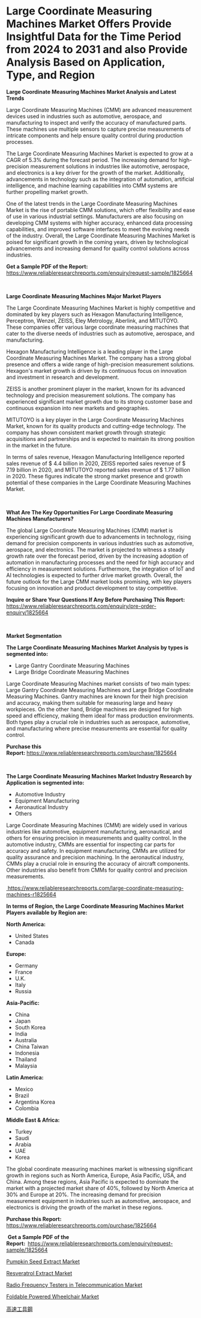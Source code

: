 <p><h1>Large Coordinate Measuring Machines Market Offers Provide Insightful Data for the Time Period from 2024 to 2031 and also Provide Analysis Based on Application, Type, and Region</h1></p><p><strong>Large Coordinate Measuring Machines Market Analysis and Latest Trends</strong></p>
<p><p>Large Coordinate Measuring Machines (CMM) are advanced measurement devices used in industries such as automotive, aerospace, and manufacturing to inspect and verify the accuracy of manufactured parts. These machines use multiple sensors to capture precise measurements of intricate components and help ensure quality control during production processes.</p><p>The Large Coordinate Measuring Machines Market is expected to grow at a CAGR of 5.3% during the forecast period. The increasing demand for high-precision measurement solutions in industries like automotive, aerospace, and electronics is a key driver for the growth of the market. Additionally, advancements in technology such as the integration of automation, artificial intelligence, and machine learning capabilities into CMM systems are further propelling market growth.</p><p>One of the latest trends in the Large Coordinate Measuring Machines Market is the rise of portable CMM solutions, which offer flexibility and ease of use in various industrial settings. Manufacturers are also focusing on developing CMM systems with higher accuracy, enhanced data processing capabilities, and improved software interfaces to meet the evolving needs of the industry. Overall, the Large Coordinate Measuring Machines Market is poised for significant growth in the coming years, driven by technological advancements and increasing demand for quality control solutions across industries.</p></p>
<p><strong>Get a Sample PDF of the Report:&nbsp;</strong> <a href="https://www.reliableresearchreports.com/enquiry/request-sample/1825664">https://www.reliableresearchreports.com/enquiry/request-sample/1825664</a></p>
<p>&nbsp;</p>
<p><strong>Large Coordinate Measuring Machines Major Market Players</strong></p>
<p><p>The Large Coordinate Measuring Machines Market is highly competitive and dominated by key players such as Hexagon Manufacturing Intelligence, Perceptron, Wenzel, ZEISS, Eley Metrology, Aberlink, and MITUTOYO. These companies offer various large coordinate measuring machines that cater to the diverse needs of industries such as automotive, aerospace, and manufacturing.</p><p>Hexagon Manufacturing Intelligence is a leading player in the Large Coordinate Measuring Machines Market. The company has a strong global presence and offers a wide range of high-precision measurement solutions. Hexagon's market growth is driven by its continuous focus on innovation and investment in research and development.</p><p>ZEISS is another prominent player in the market, known for its advanced technology and precision measurement solutions. The company has experienced significant market growth due to its strong customer base and continuous expansion into new markets and geographies.</p><p>MITUTOYO is a key player in the Large Coordinate Measuring Machines Market, known for its quality products and cutting-edge technology. The company has shown consistent market growth through strategic acquisitions and partnerships and is expected to maintain its strong position in the market in the future.</p><p>In terms of sales revenue, Hexagon Manufacturing Intelligence reported sales revenue of $ 4.4 billion in 2020, ZEISS reported sales revenue of $ 7.19 billion in 2020, and MITUTOYO reported sales revenue of $ 1.77 billion in 2020. These figures indicate the strong market presence and growth potential of these companies in the Large Coordinate Measuring Machines Market.</p></p>
<p>&nbsp;</p>
<p><strong>What Are The Key Opportunities For Large Coordinate Measuring Machines Manufacturers?</strong></p>
<p><p>The global Large Coordinate Measuring Machines (CMM) market is experiencing significant growth due to advancements in technology, rising demand for precision components in various industries such as automotive, aerospace, and electronics. The market is projected to witness a steady growth rate over the forecast period, driven by the increasing adoption of automation in manufacturing processes and the need for high accuracy and efficiency in measurement solutions. Furthermore, the integration of IoT and AI technologies is expected to further drive market growth. Overall, the future outlook for the Large CMM market looks promising, with key players focusing on innovation and product development to stay competitive.</p></p>
<p><strong>Inquire or Share Your Questions If Any Before Purchasing This Report:</strong> <a href="https://www.reliableresearchreports.com/enquiry/pre-order-enquiry/1825664">https://www.reliableresearchreports.com/enquiry/pre-order-enquiry/1825664</a></p>
<p>&nbsp;</p>
<p><strong>Market Segmentation</strong></p>
<p><strong>The Large Coordinate Measuring Machines Market Analysis by types is segmented into:</strong></p>
<p><ul><li>Large Gantry Coordinate Measuring Machines</li><li>Large Bridge Coordinate Measuring Machines</li></ul></p>
<p><p>Large Coordinate Measuring Machines market consists of two main types: Large Gantry Coordinate Measuring Machines and Large Bridge Coordinate Measuring Machines. Gantry machines are known for their high precision and accuracy, making them suitable for measuring large and heavy workpieces. On the other hand, Bridge machines are designed for high speed and efficiency, making them ideal for mass production environments. Both types play a crucial role in industries such as aerospace, automotive, and manufacturing where precise measurements are essential for quality control.</p></p>
<p><strong>Purchase this Report:&nbsp;</strong><a href="https://www.reliableresearchreports.com/purchase/1825664">https://www.reliableresearchreports.com/purchase/1825664</a></p>
<p>&nbsp;</p>
<p><strong>The Large Coordinate Measuring Machines Market Industry Research by Application is segmented into:</strong></p>
<p><ul><li>Automotive Industry</li><li>Equipment Manufacturing</li><li>Aeronautical Industry</li><li>Others</li></ul></p>
<p><p>Large Coordinate Measuring Machines (CMM) are widely used in various industries like automotive, equipment manufacturing, aeronautical, and others for ensuring precision in measurements and quality control. In the automotive industry, CMMs are essential for inspecting car parts for accuracy and safety. In equipment manufacturing, CMMs are utilized for quality assurance and precision machining. In the aeronautical industry, CMMs play a crucial role in ensuring the accuracy of aircraft components. Other industries also benefit from CMMs for quality control and precision measurements.</p></p>
<p><a href="https://www.reliableresearchreports.com/large-coordinate-measuring-machines-r1825664">&nbsp;https://www.reliableresearchreports.com/large-coordinate-measuring-machines-r1825664</a></p>
<p><strong>In terms of Region, the Large Coordinate Measuring Machines Market Players available by Region are:</strong></p>
<p>
    <p> <strong> North America: </strong>
        <ul>
            <li>United States</li>
            <li>Canada</li>
        </ul>
        </p> 
    <p> <strong> Europe: </strong>
        <ul>
            <li>Germany</li>
            <li>France</li>
            <li>U.K.</li>
            <li>Italy</li>
            <li>Russia</li>
        </ul>
        </p> 
    <p> <strong> Asia-Pacific: </strong>
        <ul>
            <li>China</li>
            <li>Japan</li>
            <li>South Korea</li>
            <li>India</li>
            <li>Australia</li>
            <li>China Taiwan</li>
            <li>Indonesia</li>
            <li>Thailand</li>
            <li>Malaysia</li>
        </ul>
        </p> 
    <p> <strong> Latin America: </strong>
        <ul>
            <li>Mexico</li>
            <li>Brazil</li>
            <li>Argentina Korea</li>
            <li>Colombia</li>
        </ul>
        </p> 
    <p> <strong> Middle East & Africa: </strong>
        <ul>
            <li>Turkey</li>
            <li>Saudi</li>
            <li>Arabia</li>
            <li>UAE</li>
            <li>Korea</li>
        </ul>
    </p>
    </p>
<p><p>The global coordinate measuring machines market is witnessing significant growth in regions such as North America, Europe, Asia Pacific, USA, and China. Among these regions, Asia Pacific is expected to dominate the market with a projected market share of 40%, followed by North America at 30% and Europe at 20%. The increasing demand for precision measurement equipment in industries such as automotive, aerospace, and electronics is driving the growth of the market in these regions.</p></p>
<p><strong>Purchase this Report: </strong><a href="https://www.reliableresearchreports.com/purchase/1825664">https://www.reliableresearchreports.com/purchase/1825664</a></p>
<p>&nbsp;<strong>Get a Sample PDF of the Report:&nbsp;&nbsp;</strong><a href="https://www.reliableresearchreports.com/enquiry/request-sample/1825664">https://www.reliableresearchreports.com/enquiry/request-sample/1825664</a></p>
<p><strong></strong></p>
<p><p><a href="https://issuu.com/reportprime-2/docs/pumpkin-seed-extract-market-size-2030.pptx">Pumpkin Seed Extract Market</a></p><p><a href="https://issuu.com/reportprime-2/docs/resveratrol-extract-market-size-2030.pptx">Resveratrol Extract Market</a></p><p><a href="https://github.com/yoshih12/Market-Research-Report-List-3/blob/main/radio-frequency-testers-in-telecommunication-market.md">Radio Frequency Testers in Telecommunication Market</a></p><p><a href="https://medium.com/@lulukerluke/foldable-powered-wheelchair-market-size-market-outlook-and-market-forecast-2024-to-2031-cdd8ea53272e">Foldable Powered Wheelchair Market</a></p><p><a href="https://github.com/xtkhtofdt934839/Market-Research-Report-List-1/blob/main/677170641623.md">高速工具鋼</a></p></p>